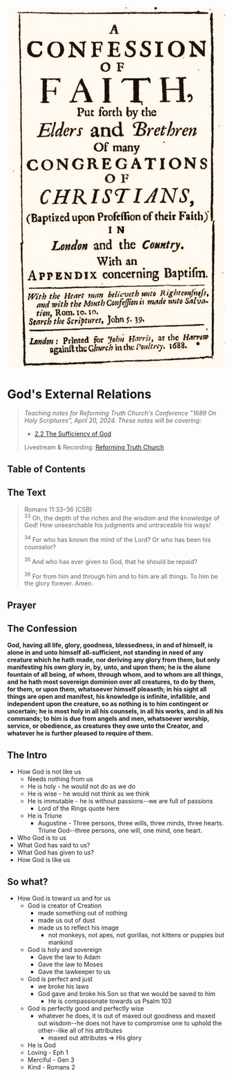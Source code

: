 <img class="intro-right" src="art-1689.png">

# God's External Relations

>*Teaching notes for Reforming Truth Church's Conference "1689 On Holy Scriptures", April 20, 2024. These notes will be covering:*
>- [2.2 The Sufficiency of God](1689-02-2-the-sufficiency-of-God.md)
>
> Livestream & Recording: [Reforming Truth Church](https://www.youtube.com/@reformingtruthchurch/streams)

## Table of Contents

<!-- toc -->

## The Text

>Romans 11:33–36 (CSB)  
><sup>33</sup> Oh, the depth of the riches and the wisdom and the knowledge of God! How unsearchable his judgments and untraceable his ways! 
>
><sup>34</sup> For who has known the mind of the Lord? Or who has been his counselor? 
>
><sup>35</sup> And who has ever given to God, that he should be repaid? 
>
><sup>36</sup> For from him and through him and to him are all things. To him be the glory forever. Amen.

## Prayer

## The Confession

**God, having all life, glory, goodness, blessedness, in and of himself, is alone in and unto himself all-sufficient, not standing in need of any creature which he hath made, nor deriving any glory from them, but only manifesting his own glory in, by, unto, and upon them; he is the alone fountain of all being, of whom, through whom, and to whom are all things, and he hath most sovereign dominion over all creatures, to do by them, for them, or upon them, whatsoever himself pleaseth; in his sight all things are open and manifest, his knowledge is infinite, infallible, and independent upon the creature, so as nothing is to him contingent or uncertain; he is most holy in all his counsels, in all his works, and in all his commands; to him is due from angels and men, whatsoever worship, service, or obedience, as creatures they owe unto the Creator, and whatever he is further pleased to require of them.**

## The Intro

- How God is not like us
  - Needs nothing from us
  - He is holy - he would not do as we do
  - He is wise - he would not think as we think
  - He is immutable - he is without passions--we are full of passions
    - Lord of the Rings quote here
  - He is Triune
    - Augustine - Three persons, three wills, three minds, three hearts. Triune God--three persons, one will, one mind, one heart.
- Who God is to us
- What God has said to us?
- What God has given to us?
- How God is like us

## So what?

- How God is toward us and for us
  - God is creator of Creation
    - made something out of nothing
    - made us out of dust
    - made us to reflect his image
      - not monkeys, not apes, not gorillas, not kittens or puppies but mankind
  - God is holy and sovereign
    - Gave the law to Adam
    - Gave the law to Moses
    - Gave the lawkeeper to us
  - God is perfect and just
    - we broke his laws
    - God gave and broke his Son so that we would be saved to him
      - He is compassionate towards us Psalm 103
  - God is perfectly good and perfectly wise
    - whatever he does, it is out of maxed out goodness and maxed out wisdom--he does not have to compromise one to uphold the other--like all of his attributes
      - maxed out attributes => His glory
  - He is God
  - Loving - Eph 1
  - Merciful - Gen 3
  - Kind - Romans 2
